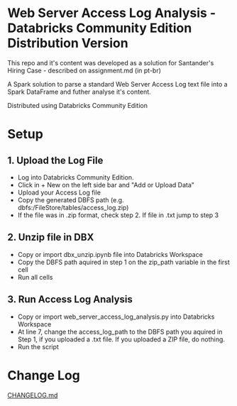 # Web Server Access Log Analysis - Databricks Community Edition Distribution Version
This repo and it's content was developed as a solution for Santander's Hiring Case - described on assignment.md (in pt-br)

A Spark solution to parse a standard Web Server Access Log text file into a Spark DataFrame and futher analyse it's content.

Distributed using Databricks Community Edition


# Setup

## 1. Upload the Log File

* Log into Databricks Community Edition.
* Click in + New on the left side bar and "Add or Upload Data"
* Upload your Access Log file
* Copy the generated DBFS path (e.g. dbfs:/FileStore/tables/access_log.zip)
* If the file was in .zip format, check step 2. If file in .txt jump to step 3

## 2. Unzip file in DBX

* Copy or import dbx_unzip.ipynb file into Databricks Workspace
* Copy the DBFS path aquired in step 1 on the zip_path variable in the first cell
* Run all cells

## 3. Run Access Log Analysis

* Copy or import web_server_access_log_analysis.py into Databricks Workspace
* At line 7, change the access_log_path to the DBFS path you aquired in Step 1, if you uploaded a .txt file. If you uploaded a ZIP file, do nothing.
* Run the script

# Change Log

[CHANGELOG.md](CHANGELOG.md)
